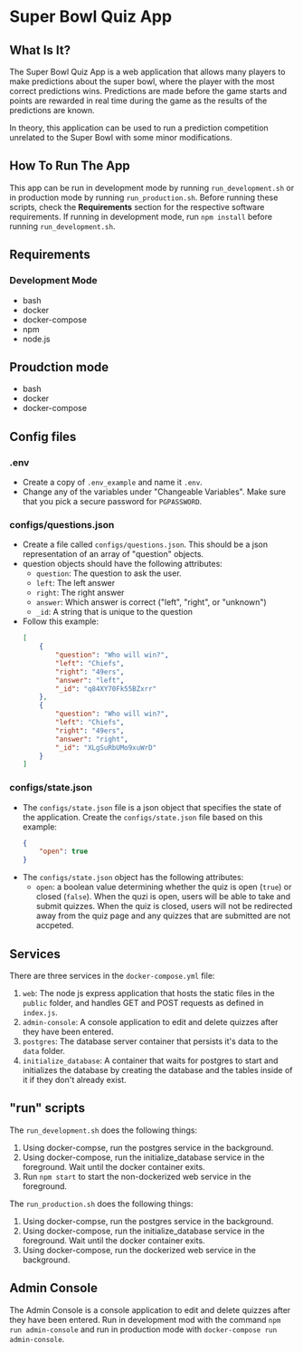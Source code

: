 # Super Bowl Quiz App

## What Is It?

The Super Bowl Quiz App is a web application that allows many players to make predictions about the super bowl, where the player with the most correct predictions wins. Predictions are made before the game starts and points are rewarded in real time during the game as the results of the predictions are known.

In theory, this application can be used to run a prediction competition unrelated to the Super Bowl with some minor modifications.

## How To Run The App

This app can be run in development mode by running `run_development.sh` or in production mode by running `run_production.sh`. Before running these scripts, check the **Requirements** section for the respective software requirements. If running in development mode, run `npm install` before running `run_development.sh`.

## Requirements

### Development Mode

* bash
* docker
* docker-compose
* npm
* node.js

## Proudction mode

* bash
* docker
* docker-compose

## Config files

### .env
* Create a copy of `.env_example` and name it `.env`.
* Change any of the variables under "Changeable Variables". Make sure that you pick a secure password for `PGPASSWORD`.

### configs/questions.json
* Create a file called `configs/questions.json`. This should be a json representation of an array of "question" objects.
* question objects should have the following attributes:
    * `question`: The question to ask the user.
    * `left`: The left answer
    * `right`: The right answer
    * `answer`: Which answer is correct ("left", "right", or "unknown")
    * `_id`: A string that is unique to the question
* Follow this example:
    ```json
    [
        {
            "question": "Who will win?",
            "left": "Chiefs",
            "right": "49ers",
            "answer": "left",
            "_id": "q84XY70Fk55BZxrr"
        },
        {
            "question": "Who will win?",
            "left": "Chiefs",
            "right": "49ers",
            "answer": "right",
            "_id": "XLgSuRbUMo9xuWrD"
        }
    ]
    ```
### configs/state.json
* The `configs/state.json` file is a json object that specifies the state of the application. Create the `configs/state.json` file based on this example:
    ```json
    {
        "open": true
    }
    ```
* The `configs/state.json` object has the following attributes:
    * `open`: a boolean value determining whether the quiz is open (`true`) or closed (`false`). When the quzi is open, users will be able to take and submit quizzes. When the quiz is closed, users will not be redirected away from the quiz page and any quizzes that are submitted are not accpeted.


## Services

There are three services in the `docker-compose.yml` file:
1. `web`: The node js express application that hosts the static files in the `public` folder, and handles GET and POST requests as defined in `index.js`.
1. `admin-console`: A console application to edit and delete quizzes after they have been entered.
1. `postgres`: The database server container that persists it's data to the `data` folder.
1. `initialize_database`: A container that waits for postgres to start and initializes the database by creating the database and the tables inside of it if they don't already exist.

## "run" scripts

The `run_development.sh` does the following things:
1. Using docker-compse, run the postgres service in the background.
1. Using docker-compose, run the initialize_database service in the foreground. Wait until the docker container exits.
1. Run `npm start` to start the non-dockerized web service in the foreground.

The `run_production.sh` does the following things:
1. Using docker-compse, run the postgres service in the background.
1. Using docker-compose, run the initialize_database service in the foreground. Wait until the docker container exits.
1. Using docker-compose, run the dockerized web service in the background.

## Admin Console

The Admin Console is a console application to edit and delete quizzes after they have been entered. Run in development mod with the command `npm run admin-console` and run in production mode with `docker-compose run admin-console`.
